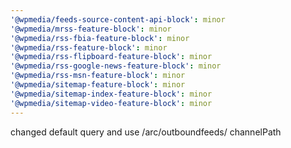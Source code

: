 ```yaml
---
'@wpmedia/feeds-source-content-api-block': minor
'@wpmedia/mrss-feature-block': minor
'@wpmedia/rss-fbia-feature-block': minor
'@wpmedia/rss-feature-block': minor
'@wpmedia/rss-flipboard-feature-block': minor
'@wpmedia/rss-google-news-feature-block': minor
'@wpmedia/rss-msn-feature-block': minor
'@wpmedia/sitemap-feature-block': minor
'@wpmedia/sitemap-index-feature-block': minor
'@wpmedia/sitemap-video-feature-block': minor
---
```


changed default query and use /arc/outboundfeeds/ channelPath
